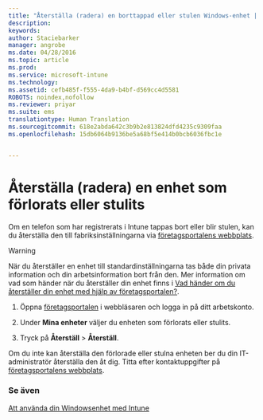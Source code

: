 ```yaml
---
title: "Återställa (radera) en borttappad eller stulen Windows-enhet | Microsoft Intune"
description: 
keywords: 
author: Staciebarker
manager: angrobe
ms.date: 04/28/2016
ms.topic: article
ms.prod: 
ms.service: microsoft-intune
ms.technology: 
ms.assetid: cefb485f-f555-4da9-b4bf-d569cc4d5581
ROBOTS: noindex,nofollow
ms.reviewer: priyar
ms.suite: ems
translationtype: Human Translation
ms.sourcegitcommit: 618e2abda642c3b9b2e813824dfd4235c9309faa
ms.openlocfilehash: 15db6064b9136be5a68bf5e414b0bcb6036fbc1e


---
```



# Återställa (radera) en enhet som förlorats eller stulits

Om en telefon som har registrerats i Intune tappas bort eller blir stulen, kan du återställa den till fabriksinställningarna via [företagsportalens webbplats](http://portal.manage.microsoft.com).


> [!WARNING]
> När du återställer en enhet till standardinställningarna tas både din privata information och din arbetsinformation bort från den. Mer information om vad som händer när du återställer din enhet finns i [Vad händer om du återställer din enhet med hjälp av företagsportalen?](what-happens-if-you-reset-your-device-using-the-company-portal-windows.md).


1.  Öppna [företagsportalen](http://portal.manage.microsoft.com) i webbläsaren och logga in på ditt arbetskonto.

2.  Under **Mina enheter** väljer du enheten som förlorats eller stulits.

3.  Tryck på **Återställ** &gt; **Återställ**.

Om du inte kan återställa den förlorade eller stulna enheten ber du din IT-administratör återställa den åt dig. Titta efter kontaktuppgifter på [företagsportalens webbplats](http://portal.manage.microsoft.com).

### Se även
[Att använda din Windowsenhet med Intune](using-your-windows-device-with-intune.md)



<!--HONumber=Jul16_HO4-->



